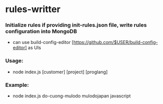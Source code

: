 # rules-writter

### Initialize rules if providing init-rules.json file, write rules configuration into MongoDB

- can use build-config-editor [https://github.com/$USER/build-config-editor] as UIs

### Usage:
- node index.js [customer] [project] [proglang]

### Example:
- node index.js do-cuong-mulodo mulodojapan javascript
